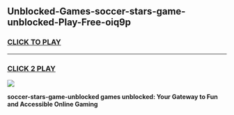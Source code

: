 
## Unblocked-Games-soccer-stars-game-unblocked-Play-Free-oiq9p
<h3>
<a href="https://premium76.site?title=soccer-stars-game-unblocked&ref=10A">CLICK TO PLAY</a></h3>
<hr>

<h3>
<a href="https://premium76.site?title=soccer-stars-game-unblocked&ref=10A">CLICK 2 PLAY</a>
  
</h3>

<a href="https://premium76.site?title=soccer-stars-game-unblocked&ref=10A"><img src="https://clearcache.store/games.png"></a>


**soccer-stars-game-unblocked games unblocked: Your Gateway to Fun and Accessible Online Gaming**
